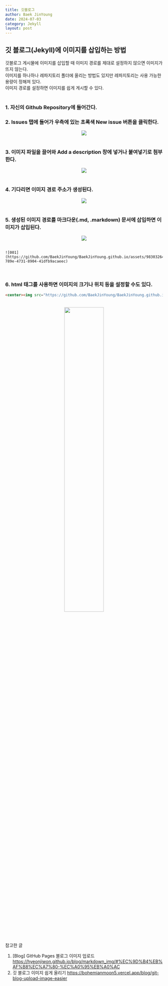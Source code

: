 ```yaml
---
title: 깃블로그
author: Baek JinYoung
date: 2024-07-03
category: Jekyll
layout: post
---
```


깃 블로그(Jekyll)에 이미지를 삽입하는 방법
-----

깃블로그 게시물에 이미지를 삽입할 때 이미지 경로를 제대로 설정하지 않으면 이미지가 뜨지 않는다.<br/>
이미지를 하나하나 레파지토리 폴더에 올리는 방법도 있지만 레파지토리는 사용 가능한 용량이 정해져 있다.<br/>
이미지 경로를 설정하면 이미지를 쉽게 게시할 수 있다.
<br/><br/>

### 1. 자신의 Github Repository에 들어간다.

### 2. Issues 탭에 들어가 우측에 있는 초록색 New issue 버튼을 클릭한다.
<center><img src="https://github.com/BaekJinYoung/BaekJinYoung.github.io/assets/98303264/05e4b8ad-6da1-473d-ac1e-57b63a9a2667"></center>
<br/>

### 3. 이미지 파일을 끌어와 Add a description 창에 넣거나 붙여넣기로 첨부한다.
<center><img src="https://github.com/BaekJinYoung/BaekJinYoung.github.io/assets/98303264/f25c2652-60a8-4fbe-ac8d-d2c2430a49a6"></center>
<br/>

### 4. 기다리면 이미지 경로 주소가 생성된다.
<center><img src="https://github.com/BaekJinYoung/BaekJinYoung.github.io/assets/98303264/9c0b4cd3-94ed-40ea-9ab6-c8128f5bf31a"></center>
<br/>

### 5. 생성된 이미지 경로를 마크다운(.md, .markdown) 문서에 삽입하면 이미지가 삽입된다.
<center><img src="https://github.com/BaekJinYoung/BaekJinYoung.github.io/assets/98303264/4af754f1-8dc6-4bab-a372-f87ea70682f0"></center>
<br/>

```
![001](https://github.com/BaekJinYoung/BaekJinYoung.github.io/assets/98303264/c3059819-789e-4731-8904-41dfb9acaeec)
```
<br/>

### 6. html 태그를 사용하면 이미지의 크기나 위치 등을 설정할 수도 있다.

```html
<center><img src="https://github.com/BaekJinYoung/BaekJinYoung.github.io/assets/98303264/c3059819-789e-4731-8904-41dfb9acaeec" width="50%"></center>
```
<br/>
<center><img src="https://github.com/BaekJinYoung/BaekJinYoung.github.io/assets/98303264/c3059819-789e-4731-8904-41dfb9acaeec" width="50%"></center>
<br/><br/><br/><br/>

참고한 글
1. [Blog] GitHub Pages 블로그 이미지 업로드 https://hyeonjiwon.github.io/blog/markdown_img/#%EC%9D%B4%EB%AF%B8%EC%A7%80-%EC%A0%95%EB%A0%AC
2. 깃 블로그 이미지 쉽게 올리기 https://bohemianmoon5.vercel.app/blog/git-blog-upload-image-easier